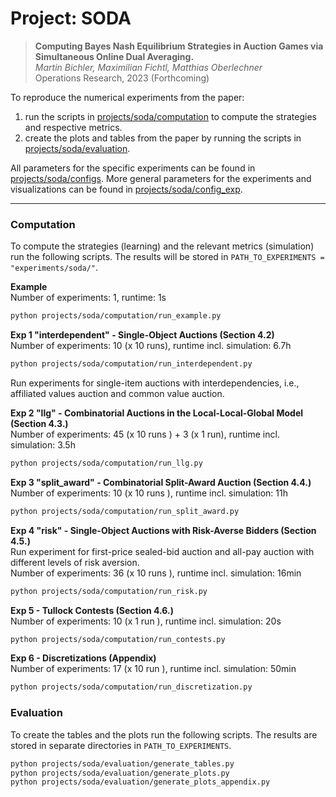 # Project: SODA

>**Computing Bayes Nash Equilibrium Strategies in Auction Games via Simultaneous Online Dual Averaging.**<br>
*Martin Bichler, Maximilian Fichtl, Matthias Oberlechner*<br>
Operations Research, 2023 (Forthcoming)

To reproduce the numerical experiments from the paper:
1. run the scripts in [projects/soda/computation](./computation) to compute the strategies and respective metrics. 
2. create the plots and tables from the paper by running the scripts in  [projects/soda/evaluation](./evaluation).

All parameters for the specific experiments can be found in [projects/soda/configs](./configs). More general parameters for the experiments and visualizations can be found in [projects/soda/config_exp](./config_exp.py).

---
### **Computation**
To compute the strategies (learning) and the relevant metrics (simulation) run the following scripts. The results will be stored in `PATH_TO_EXPERIMENTS = "experiments/soda/"`.

**Example**<br>
Number of experiments: 1, runtime: 1s
```bash
python projects/soda/computation/run_example.py
```

**Exp 1 "interdependent" - Single-Object Auctions (Section 4.2)**<br>
Number of experiments: 10 (x 10 runs), runtime incl. simulation: 6.7h<br>
```bash
python projects/soda/computation/run_interdependent.py
```
Run experiments for single-item auctions with interdependencies, i.e., affiliated values auction and common value auction. <br>

**Exp 2 "llg" - Combinatorial Auctions in the Local-Local-Global Model (Section 4.3.)**<br>
Number of experiments: 45 (x 10 runs ) + 3 (x 1 run), runtime incl. simulation: 3.5h 
```bash
python projects/soda/computation/run_llg.py
```

**Exp 3  "split_award" - Combinatorial Split-Award Auction (Section 4.4.)** <br>
Number of experiments: 10 (x 10 runs ), runtime incl. simulation: 11h
```bash
python projects/soda/computation/run_split_award.py
```

**Exp 4 "risk" - Single-Object Auctions with Risk-Averse Bidders (Section 4.5.)** <br>
Run experiment for first-price sealed-bid auction and all-pay auction with different levels of risk aversion. <br>
Number of experiments: 36 (x 10 runs ), runtime incl. simulation: 16min
```bash
python projects/soda/computation/run_risk.py
```

**Exp 5 - Tullock Contests (Section 4.6.)**<br>
Number of experiments: 10 (x 1 run ), runtime incl. simulation: 20s
```bash
python projects/soda/computation/run_contests.py
```

**Exp 6 - Discretizations (Appendix)**<br>
Number of experiments: 17 (x 10 run ), runtime incl. simulation: 50min
```bash
python projects/soda/computation/run_discretization.py
```

### **Evaluation**
To create the tables and the plots run the following scripts.
The results are stored in separate directories in `PATH_TO_EXPERIMENTS`.
```bash
python projects/soda/evaluation/generate_tables.py
python projects/soda/evaluation/generate_plots.py
python projects/soda/evaluation/generate_plots_appendix.py
```

